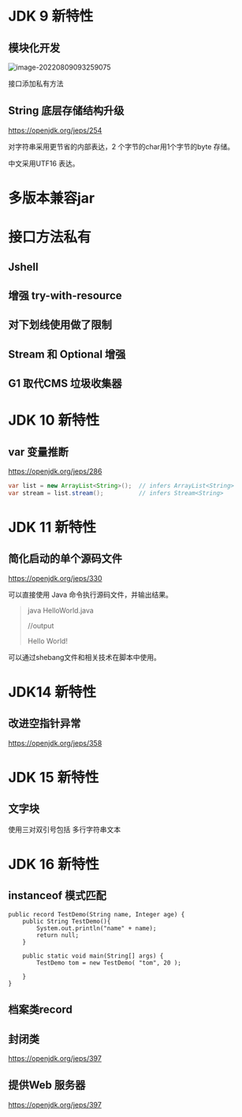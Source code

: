 # JDK 9  新特性

## 模块化开发

![image-20220809093259075](http://typora-dy.oss-cn-beijing.aliyuncs.com/img/image-20220809093259075.png)





接口添加私有方法



## String 底层存储结构升级

https://openjdk.org/jeps/254

对字符串采用更节省的内部表达，2 个字节的char用1个字节的byte 存储。

中文采用UTF16 表达。



# 多版本兼容jar

# 接口方法私有

## Jshell

## 增强 try-with-resource

## 对下划线使用做了限制

## Stream 和 Optional 增强

## G1 取代CMS 垃圾收集器

# JDK 10 新特性

## var 变量推断

https://openjdk.org/jeps/286

```java
var list = new ArrayList<String>();  // infers ArrayList<String>
var stream = list.stream();          // infers Stream<String>
```

# JDK 11 新特性

## 简化启动的单个源码文件

https://openjdk.org/jeps/330

可以直接使用 Java 命令执行源码文件，并输出结果。

> java HelloWorld.java
>
> //output
>
> Hello World!

可以通过shebang文件和相关技术在脚本中使用。



# JDK14 新特性

## 改进空指针异常

https://openjdk.org/jeps/358

# JDK 15 新特性 

## 文字块

使用三对双引号包括 多行字符串文本





# JDK 16 新特性



## instanceof 模式匹配

```
public record TestDemo(String name, Integer age) {
    public String TestDemo(){
        System.out.println("name" + name);
        return null;
    }

    public static void main(String[] args) {
        TestDemo tom = new TestDemo( "tom", 20 );

    }
}
```

## 档案类record





## 封闭类

https://openjdk.org/jeps/397



## 提供Web 服务器

https://openjdk.org/jeps/397

